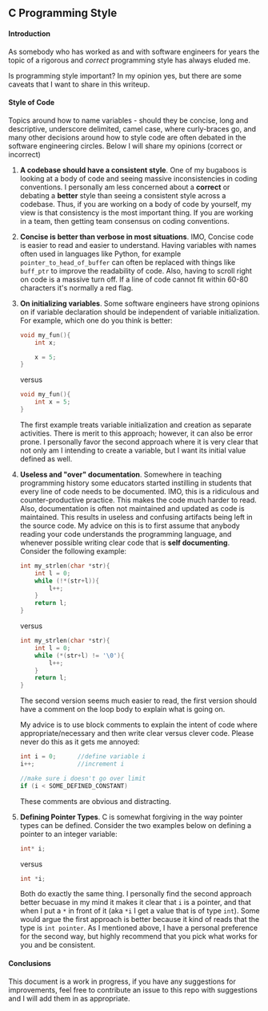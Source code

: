 ## C Programming Style

#### Introduction
As somebody who has worked as and with software engineers for years the topic of a rigorous and *correct* programming style has always eluded me.

Is programming style important?  In my opinion yes, but there are some caveats that I want to share in this writeup.


#### Style of Code
Topics around how to name variables - should they be concise, long and descriptive, underscore delimited, camel case, where curly-braces go, and many other decisions around how to style code are often debated in the software engineering circles.  Below I will share my opinions (correct or incorrect)

1. **A codebase should have a consistent style**.  One of my bugaboos is looking at a body of code and seeing massive inconsistencies in coding conventions.  I personally am less concerned about a **correct** or debating a **better** style than seeing a consistent style across a codebase.  Thus, if you are working on a body of code by yourself, my view is that consistency is the most important thing.  If you are working in a team, then getting team consensus on coding conventions.

2. **Concise is better than verbose in most situations**.  IMO, Concise code is easier to read and easier to understand.  Having variables with names often used in languages like Python, for example `pointer_to_head_of_buffer` can often be replaced with things like `buff_ptr` to improve the readability of code.  Also, having to scroll right on code is a massive turn off.  If a line of code cannot fit within 60-80 characters it's normally a red flag.

3.  **On initializing variables**.  Some software engineers have strong opinions on if variable declaration should be independent of variable initialization.  For example, which one do you think is better:

    ```c
    void my_fun(){
        int x;

        x = 5;
    }
    ```
    versus

    ```c
    void my_fun(){
        int x = 5;
    }
    ```
    The first example treats variable initialization and creation as separate activities.  There is merit to this approach; however, it can also be error prone.  I personally favor the second approach where it is very clear that not only am I intending to create a variable, but I want its initial value defined as well.

4.  **Useless and "over" documentation**.  Somewhere in teaching programming history some educators started instilling in students that every line of code needs to be documented.  IMO, this is a ridiculous and counter-productive practice. This makes the code much harder to read.  Also, documentation is often not maintained and updated as code is maintained.  This results in useless and confusing artifacts being left in the source code.  My advice on this is to first assume that anybody reading your code understands the programming language, and whenever possible writing clear code that is **self documenting**.  Consider the following example:
    ```c
    int my_strlen(char *str){
        int l = 0;
        while (!*(str+l)){
            l++;
        }
        return l;
    }
    ```
    
    versus

    ```c
    int my_strlen(char *str){
        int l = 0;
        while (*(str+l) != '\0'){
            l++;
        }
        return l;
    }
    ```

    The second version seems much easier to read, the first version should have a comment on the loop body to explain what is going on.

    My advice is to use block comments to explain the intent of code where appropriate/necessary and then write clear versus clever code. Please never do this as it gets me annoyed:

    ```c
    int i = 0;      //define variable i
    i++;            //increment i

    //make sure i doesn't go over limit
    if (i < SOME_DEFINED_CONSTANT)
    ```

    These comments are obvious and distracting.

5.  **Defining Pointer Types**.  C is somewhat forgiving in the way pointer types can be defined.  Consider the two examples below on defining a pointer to an integer variable:

    ```c
    int* i;
    ```
    versus

    ```c
    int *i;
    ```

    Both do exactly the same thing.  I personally find the second approach better becuase in my mind it makes it clear that `i` is a pointer, and that when I put a `*` in front of it (aka `*i` I get a value that is of type `int`).  Some would argue the first approach is better because it kind of reads that the type is `int pointer`.  As I mentioned above, I have a personal preference for the second way, but highly recommend that you pick what works for you and be consistent. 

#### Conclusions
This document is a work in progress, if you have any suggestions for improvements, feel free to contribute an issue to this repo with suggestions and I will add them in as appropriate. 
